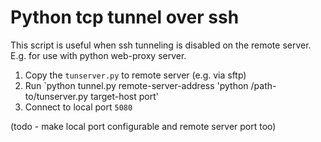 # Python tcp tunnel over ssh

This script is useful when ssh tunneling is disabled on the remote server.  
E.g. for use with python web-proxy server.

1. Copy the `tunserver.py` to remote server (e.g. via sftp)
2. Run `python tunnel.py remote-server-address 'python /path-to/tunserver.py target-host port'
3. Connect to local port `5080`

(todo - make local port configurable and remote server port too)